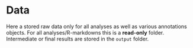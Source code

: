 # Data

Here a stored raw data only for all analyses as well as various annotations objects. For all analyses/R-markdowns this is a **read-only** folder. Intermediate or final results are stored in the `output` folder.
